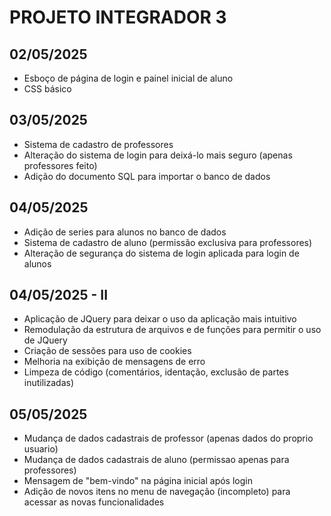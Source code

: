 # PROJETO INTEGRADOR 3

## 02/05/2025
- Esboço de página de login e painel inicial de aluno
- CSS básico

## 03/05/2025
- Sistema de cadastro de professores
- Alteração do sistema de login para deixá-lo mais seguro (apenas professores feito)
- Adição do documento SQL para importar o banco de dados

## 04/05/2025
- Adição de series para alunos no banco de dados
- Sistema de cadastro de aluno (permissão exclusiva para professores)
- Alteração de segurança do sistema de login aplicada para login de alunos

## 04/05/2025 - II
- Aplicação de JQuery para deixar o uso da aplicação mais intuitivo
- Remodulação da estrutura de arquivos e de funções para permitir o uso de JQuery
- Criação de sessões para uso de cookies
- Melhoria na exibição de mensagens de erro
- Limpeza de código (comentários, identação, exclusão de partes inutilizadas)

## 05/05/2025
- Mudança de dados cadastrais de professor (apenas dados do proprio usuario)
- Mudança de dados cadastrais de aluno (permissao apenas para professores)
- Mensagem de "bem-vindo" na página inicial após login
- Adição de novos itens no menu de navegação (incompleto) para acessar as novas funcionalidades